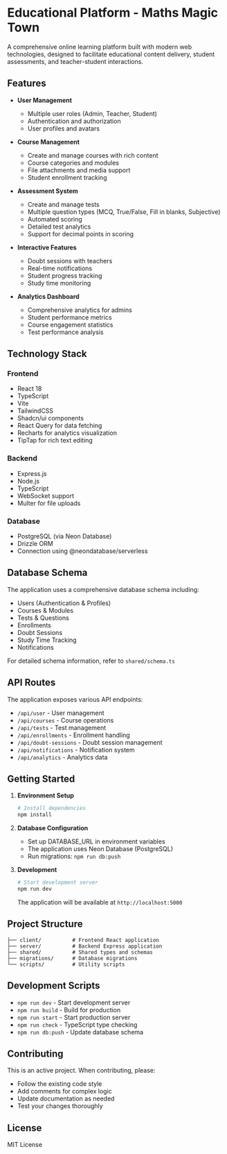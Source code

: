 # Educational Platform - Maths Magic Town

A comprehensive online learning platform built with modern web technologies, designed to facilitate educational content delivery, student assessments, and teacher-student interactions.

## Features

- **User Management**
  - Multiple user roles (Admin, Teacher, Student)
  - Authentication and authorization
  - User profiles and avatars

- **Course Management**
  - Create and manage courses with rich content
  - Course categories and modules
  - File attachments and media support
  - Student enrollment tracking

- **Assessment System**
  - Create and manage tests
  - Multiple question types (MCQ, True/False, Fill in blanks, Subjective)
  - Automated scoring
  - Detailed test analytics
  - Support for decimal points in scoring

- **Interactive Features**
  - Doubt sessions with teachers
  - Real-time notifications
  - Student progress tracking
  - Study time monitoring

- **Analytics Dashboard**
  - Comprehensive analytics for admins
  - Student performance metrics
  - Course engagement statistics
  - Test performance analysis

## Technology Stack

### Frontend
- React 18
- TypeScript
- Vite
- TailwindCSS
- Shadcn/ui components
- React Query for data fetching
- Recharts for analytics visualization
- TipTap for rich text editing

### Backend
- Express.js
- Node.js
- TypeScript
- WebSocket support
- Multer for file uploads

### Database
- PostgreSQL (via Neon Database)
- Drizzle ORM
- Connection using @neondatabase/serverless

## Database Schema

The application uses a comprehensive database schema including:

- Users (Authentication & Profiles)
- Courses & Modules
- Tests & Questions
- Enrollments
- Doubt Sessions
- Study Time Tracking
- Notifications

For detailed schema information, refer to `shared/schema.ts`

## API Routes

The application exposes various API endpoints:

- `/api/user` - User management
- `/api/courses` - Course operations
- `/api/tests` - Test management
- `/api/enrollments` - Enrollment handling
- `/api/doubt-sessions` - Doubt session management
- `/api/notifications` - Notification system
- `/api/analytics` - Analytics data

## Getting Started

1. **Environment Setup**
   ```bash
   # Install dependencies
   npm install
   ```

2. **Database Configuration**
   - Set up DATABASE_URL in environment variables
   - The application uses Neon Database (PostgreSQL)
   - Run migrations: `npm run db:push`

3. **Development**
   ```bash
   # Start development server
   npm run dev
   ```
   The application will be available at `http://localhost:5000`

## Project Structure

```
├── client/          # Frontend React application
├── server/          # Backend Express application
├── shared/          # Shared types and schemas
├── migrations/      # Database migrations
└── scripts/         # Utility scripts
```

## Development Scripts

- `npm run dev` - Start development server
- `npm run build` - Build for production
- `npm run start` - Start production server
- `npm run check` - TypeScript type checking
- `npm run db:push` - Update database schema

## Contributing

This is an active project. When contributing, please:

- Follow the existing code style
- Add comments for complex logic
- Update documentation as needed
- Test your changes thoroughly

## License

MIT License